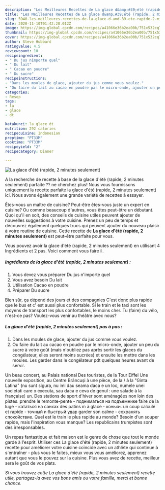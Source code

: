 ```yaml
---
description: "Les Meilleures Recettes de La glace d&amp;#39;été (rapide, 2 minutes seulement)"
title: "Les Meilleures Recettes de La glace d&amp;#39;été (rapide, 2 minutes seulement)"
slug: 5940-les-meilleures-recettes-de-la-glace-d-and-39-ete-rapide-2-minutes-seulement
date: 2020-11-10T01:42:28.012Z
image: https://img-global.cpcdn.com/recipes/a41066e36b2ea00b/751x532cq70/la-glace-dete-rapide-2-minutes-seulement-photo-principale-de-la-recette.jpg
thumbnail: https://img-global.cpcdn.com/recipes/a41066e36b2ea00b/751x532cq70/la-glace-dete-rapide-2-minutes-seulement-photo-principale-de-la-recette.jpg
cover: https://img-global.cpcdn.com/recipes/a41066e36b2ea00b/751x532cq70/la-glace-dete-rapide-2-minutes-seulement-photo-principale-de-la-recette.jpg
author: Steve Hubbard
ratingvalue: 4.5
reviewcount: 10
recipeingredient:
- " Du jus nimporte quel"
- " Du lait"
- " Cacao en poudre"
- " Du sucre"
recipeinstructions:
- "Dans les moules de glace, ajouter du jus comme vous voulez."
- "Ou faire du lait au cacao en poudre par le micro-onde, ajouter un peu du sucre à votre goût (mais n&#39;oubliez pas après sortir les glaces du congélateur, elles seront moins sucrées) et ensuite les mettre dans les moules. Les garder dans le congélateur pdt quelques heures avant de servir."
categories:
- Resep
tags:
- la
- glace
- dt

katakunci: la glace dt 
nutrition: 292 calories
recipecuisine: Indonesian
preptime: "PT33M"
cooktime: "PT33M"
recipeyield: "2"
recipecategory: Dinner

---
```



![La glace d&#39;été (rapide, 2 minutes seulement)](https://img-global.cpcdn.com/recipes/a41066e36b2ea00b/751x532cq70/la-glace-dete-rapide-2-minutes-seulement-photo-principale-de-la-recette.jpg)

A la recherche de recette à base de la glace d&#39;été (rapide, 2 minutes seulement) parfaite ?? ne cherchez plus! Nous vous fournissons uniquement la recette parfaite la glace d&#39;été (rapide, 2 minutes seulement) ici. Nous avons également une grande variété de recettes à essayer.

Êtes-vous un maître de cuisine? Peut-être êtes-vous juste un expert en cuisine? Ou comme beaucoup d'autres, vous êtes peut-être un débutant. Quoi qu'il en soit, des conseils de cuisine utiles peuvent ajouter de nouvelles suggestions à votre cuisine. Prenez un peu de temps et découvrez également quelques trucs qui peuvent ajouter du nouveau plaisir à votre routine de cuisine. Cette recette de <strong> La glace d&#39;été (rapide, 2 minutes seulement) </strong> est peut-être parfaite pour vous.

<!--inarticleads1-->

Vous pouvez avoir la glace d&#39;été (rapide, 2 minutes seulement) en utilisant 4 Ingrédients et 2 pas. Voici comment vous faire il.

##### Ingrédients de la glace d&#39;été (rapide, 2 minutes seulement) :

1. Vous devez vous préparer  Du jus n&#39;importe quel
1. Vous avez besoin  Du lait
1. Utilisation  Cacao en poudre
1. Préparer  Du sucre


Bien sûr, ça dépend des jours et des compagnies C&#39;est donc plus rapide que le bus et c&#39; est aussi plus confortable. Si le train et le taxi sont les moyens de transport les plus confortables, le moins cher. Tu (faire) du vélo, n&#39;est-ce pas? Voulez-vous venir au théâtre avec nous? 

<!--inarticleads2-->

##### La glace d&#39;été (rapide, 2 minutes seulement) pas à pas :

1. Dans les moules de glace, ajouter du jus comme vous voulez.
1. Ou faire du lait au cacao en poudre par le micro-onde, ajouter un peu du sucre à votre goût (mais n&#39;oubliez pas après sortir les glaces du congélateur, elles seront moins sucrées) et ensuite les mettre dans les moules. Les garder dans le congélateur pdt quelques heures avant de servir.


Un beau concert, au Palais national Des touristes, de la Tour Eiffel Une nouvelle exposition, au Centre Brâncuși à une pièce, de la / à la &#34;Ginta Latina&#34; (nu sunt sigura, nu imi dau seama daca e un loc, numele unei societati care o executa, sau daca e ceva de genul : une salade à la française) un. Des stations de sport d&#39;hiver sont aménagées non loin des pistes. prendre le remonte-pente - подниматься на подъемнике faire de la luge - кататься на санках des patins m à glace - коньки. un coup calculé et rapide - точный и быстрый удар garder son calme - сохранять спокойствие. Quel est le train le plus rapide au monde? Besoin d&#39;un souper rapide, mais l&#39;inspiration vous manque? Les republicains trumpistes sont des irresponsables. 

<!--inarticleads1-->

<p>
Un repas fantastique et fait maison est le genre de chose que tout le monde garde à l'esprit. Utiliser ces La glace d&#39;été (rapide, 2 minutes seulement) recette pour améliorer votre cuisine coïncide avec un athlète qui continue à s'entraîner - plus vous le faites, mieux vous vous améliorez, apprenez autant que vous le pouvez sur la cuisine. Plus vous avez de recette, meilleur sera le goût de vos plats.
</p>

<p>
<i>Si vous trouvez cette La glace d&#39;été (rapide, 2 minutes seulement) recette utile, partagez-la avec vos bons amis ou votre famille, merci et bonne chance.</i>
</p>
